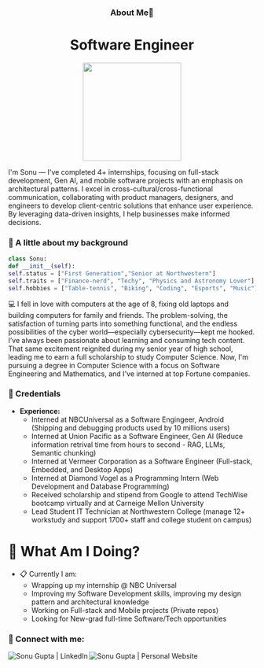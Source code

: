 <h3 align="center">About Me📮</h3>
<h1 align="center">Software Engineer</h1>

<p align="center"><img src="https://github.com/Dxsonu7/Dxsonu7/assets/87947158/bfef7909-78ee-4646-bb89-9075e47c1720" width="200px" target="_blank"></p>

I'm Sonu — I've completed 4+ internships, focusing on full-stack development, Gen AI, and mobile software projects with an emphasis on architectural patterns.
I excel in cross-cultural/cross-functional communication, collaborating with product managers, designers, and engineers to develop client-centric solutions that enhance user experience. By leveraging data-driven insights, I help businesses make informed decisions.

### 🚀 A little about my background

```python
class Sonu:
def __init__(self):
self.status = ["First Generation","Senior at Northwestern"]
self.traits = ["Finance-nerd", "Techy", "Physics and Astronomy Lover"]
self.hobbies = ["Table-tennis", "Biking", "Coding", "Esports", "Music"]
```

💻 I fell in love with computers at the age of 8, fixing old laptops and building computers for family and friends. The problem-solving, the satisfaction of turning parts into something functional, and the endless possibilities of the cyber world—especially cybersecurity—kept me hooked. I’ve always been passionate about learning and consuming tech content. That same excitement reignited during my senior year of high school, leading me to earn a full scholarship to study Computer Science. Now, I'm pursuing a degree in Computer Science with a focus on Software Engineering and Mathematics, and I've interned at top Fortune companies.

### 💼 Credentials
- **Experience:**
  - Interned at NBCUniversal as a Software Engingeer, Android (Shipping and debugging products used by 10 millions users) 
  - Interned at Union Pacific as a Software Engineer, Gen AI (Reduce information retrival time from hours to second - RAG, LLMs, Semantic chunking)
  - Interned at Vermeer Corporation as a Software Engineer (Full-stack, Embedded, and Desktop Apps)
  - Interned at Diamond Vogel as a Programming Intern (Web Development and Database Programming)
  - Received scholarship and stipend from Google to attend TechWise bootcamp virtually and at Carneige Mellon University
  - Lead Student IT Technician at Northwestern College (manage 12+ workstudy and support 1700+ staff and college student on campus)

# 📍 What Am I Doing?
- 📋 Currently I am:
  - Wrapping up my internship @ NBC Universal
  - Improving my Software Development skills, improving my design pattern and architectural knowledge
  - Working on Full-stack and Mobile projects (Private repos)
  - Looking for New-grad full-time Software/Tech opportunities 

### 🔗 Connect with me:

[<img align="left" alt="Sonu Gupta | LinkedIn" src="https://img.shields.io/badge/LinkedIn-0077B5?style=for-the-badge&logo=linkedin&logoColor=white" />][linkedin]
[<img align="left" alt="Sonu Gupta | Personal Website" src="https://img.shields.io/badge/Website-4285F4?style=for-the-badge&logo=GoogleChrome&logoColor=white" />][website]

<br><br>

<br>

[linkedin]: https://www.linkedin.com/in/dxsonu/
[website]: https://sonu-gupta.vercel.app/
